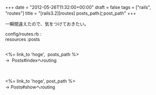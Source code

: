 +++
date = "2012-05-26T11:32:00+00:00"
draft = false
tags = ["rails", "routes"]
title = "[rails3.2][routes] posts_pathとpost_path"
+++
<p>一瞬間違えたので、気をつけておきたい。</p>&#13;
<p>config/routes.rb : <br />resources :posts</p>&#13;
<p><br />&lt;%= link_to 'hoge',  posts_path %&gt;<br />-&gt;  Posts#indexへrouting</p>&#13;
<p><br /><br />&lt;%= link_to 'hoge', post_path %&gt; <br />-&gt; Posts#showへrouting</p> 